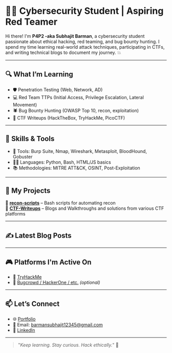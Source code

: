 # 🧑‍💻 Cybersecurity Student | Aspiring Red Teamer

Hi there! I'm **P4P2 -aka Subhajit Barman**, a cybersecurity student passionate about ethical hacking, red teaming, and bug bounty hunting. I spend my time learning real-world attack techniques, participating in CTFs, and writing technical blogs to document my journey. 💥

---

## 🔍 What I’m Learning

- 🛡️ Penetration Testing (Web, Network, AD)
- 💻 Red Team TTPs (Initial Access, Privilege Escalation, Lateral Movement)
- 🕷️ Bug Bounty Hunting (OWASP Top 10, recon, exploitation)
- 🎯 CTF Writeups (HackTheBox, TryHackMe, PicoCTF)

---

## 🧰 Skills & Tools

- 🔧 Tools: Burp Suite, Nmap, Wireshark, Metasploit, BloodHound, Gobuster
- 👨‍💻 Languages: Python, Bash, HTML/JS basics
- 📚 Methodologies: MITRE ATT&CK, OSINT, Post-Exploitation

---

## 🧪 My Projects

📌 **[recon-scripts]([https://github.com/P4P2/](https://github.com/p4p2/EyeSeeYou))** – Bash scripts for automating recon  
📌 **[CTF-Writeups](https://github.com/p4p2/p4p2.github.io)** – Blogs and Walkthroughs and solutions from various CTF platforms  
 

---

## ✍️ Latest Blog Posts




---

## 🎮 Platforms I'm Active On

- 🧠 [TryHackMe](https://tryhackme.com/p/P4P2)
- 🔎 [Bugcrowd / HackerOne / etc.](#) *(optional)*

---

## 📫 Let’s Connect

- 🌐 [Portfolio](https://p4p2.github.io/)
- 📧 Email: barmansubhajit12345@gmail.com
- 💼 [LinkedIn](https://linkedin.com/in/yourusername)

---

> "_Keep learning. Stay curious. Hack ethically._" 🔐

